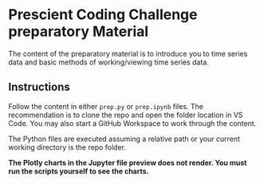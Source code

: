 # Prescient Coding Challenge preparatory Material

The content of the preparatory material is to introduce you to time series data and basic methods of working/viewing time series data.

## Instructions

Follow the content in either `prep.py` or `prep.ipynb` files. The recommendation is to clone the repo and open the folder location in VS Code. You may also start a GitHub Workspace to work through the content.

The Python files are executed assuming a relative path or your current working directory is the repo folder.

**The Plotly charts in the Jupyter file preview does not render. You must run the scripts yourself to see the charts.**

## 